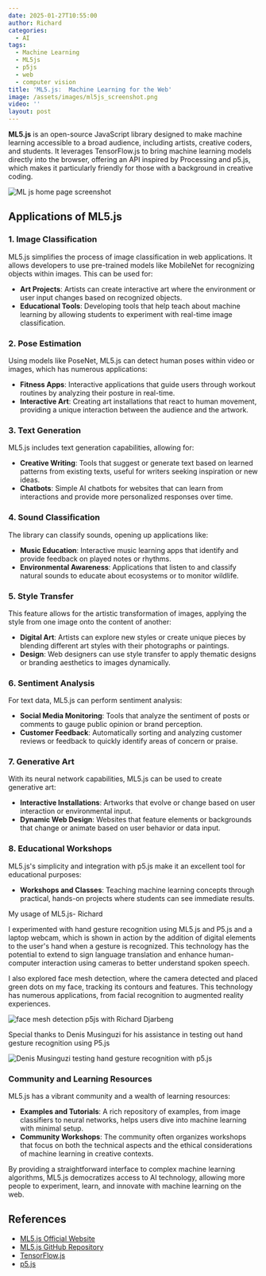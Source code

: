 ```yaml
---
date: 2025-01-27T10:55:00
author: Richard
categories:
  - AI
tags:
  - Machine Learning
  - ML5js
  - p5js
  - web
  - computer vision
title: 'ML5.js:  Machine Learning for the Web'
image: /assets/images/ml5js_screenshot.png
video: ''
layout: post
---
```

**ML5.js** is an open-source JavaScript library designed to make machine learning accessible to a broad audience, including artists, creative coders, and students. It leverages TensorFlow.js to bring machine learning models directly into the browser, offering an API inspired by Processing and p5.js, which makes it particularly friendly for those with a background in creative coding.

![ML js home page screenshot](/RDjarbeng/assets/images/ml5js_screenshot.png "ML js home page screenshot")

## Applications of ML5.js

### **1. Image Classification**

ML5.js simplifies the process of image classification in web applications. It allows developers to use pre-trained models like MobileNet for recognizing objects within images. This can be used for:

- **Art Projects**: Artists can create interactive art where the environment or user input changes based on recognized objects.
- **Educational Tools**: Developing tools that help teach about machine learning by allowing students to experiment with real-time image classification.

### **2. Pose Estimation**

Using models like PoseNet, ML5.js can detect human poses within video or images, which has numerous applications:

- **Fitness Apps**: Interactive applications that guide users through workout routines by analyzing their posture in real-time.
- **Interactive Art**: Creating art installations that react to human movement, providing a unique interaction between the audience and the artwork.

### **3. Text Generation**

ML5.js includes text generation capabilities, allowing for:

- **Creative Writing**: Tools that suggest or generate text based on learned patterns from existing texts, useful for writers seeking inspiration or new ideas.
- **Chatbots**: Simple AI chatbots for websites that can learn from interactions and provide more personalized responses over time.

### **4. Sound Classification**

The library can classify sounds, opening up applications like:

- **Music Education**: Interactive music learning apps that identify and provide feedback on played notes or rhythms.
- **Environmental Awareness**: Applications that listen to and classify natural sounds to educate about ecosystems or to monitor wildlife.

### **5. Style Transfer**

This feature allows for the artistic transformation of images, applying the style from one image onto the content of another:

- **Digital Art**: Artists can explore new styles or create unique pieces by blending different art styles with their photographs or paintings.
- **Design**: Web designers can use style transfer to apply thematic designs or branding aesthetics to images dynamically.

### **6. Sentiment Analysis**

For text data, ML5.js can perform sentiment analysis:

- **Social Media Monitoring**: Tools that analyze the sentiment of posts or comments to gauge public opinion or brand perception.
- **Customer Feedback**: Automatically sorting and analyzing customer reviews or feedback to quickly identify areas of concern or praise.

### **7. Generative Art**

With its neural network capabilities, ML5.js can be used to create generative art:

- **Interactive Installations**: Artworks that evolve or change based on user interaction or environmental input.
- **Dynamic Web Design**: Websites that feature elements or backgrounds that change or animate based on user behavior or data input.

### **8. Educational Workshops**

ML5.js's simplicity and integration with p5.js make it an excellent tool for educational purposes:

- **Workshops and Classes**: Teaching machine learning concepts through practical, hands-on projects where students can see immediate results.

My usage of ML5.js- Richard

I experimented with hand gesture recognition using ML5.js and P5.js and a laptop webcam, which is shown in action by the addition of digital elements to the user's hand when a gesture is recognized. This technology has the potential to extend to sign language translation and enhance human-computer interaction using cameras to better understand spoken speech.

I also explored face mesh detection, where the camera detected and placed green dots on my face, tracking its contours and features. This technology has numerous applications, from facial recognition to augmented reality experiences.

![face mesh detection p5js with Richard Djarbeng](/RDjarbeng/assets/images/face_mesh_detection_p5.png "face mesh detection p5js with Richard Djarbeng")


Special thanks to Denis Musinguzi for his assistance in testing out hand gesture recognition using P5.js

![Denis Musinguzi testing hand gesture recognition with p5.js](/RDjarbeng/assets/images/denis_hand_gesture.png "Denis Musinguzi testing hand gesture recognition with p5.js")


### Community and Learning Resources

ML5.js has a vibrant community and a wealth of learning resources:

- **Examples and Tutorials**: A rich repository of examples, from image classifiers to neural networks, helps users dive into machine learning with minimal setup.
- **Community Workshops**: The community often organizes workshops that focus on both the technical aspects and the ethical considerations of machine learning in creative contexts.

By providing a straightforward interface to complex machine learning algorithms, ML5.js democratizes access to AI technology, allowing more people to experiment, learn, and innovate with machine learning on the web.

## References

- [ML5.js Official Website](https://ml5js.org/)
- [ML5.js GitHub Repository](https://github.com/ml5js/ml5-library)
- [TensorFlow.js](https://www.tensorflow.org/js)
- [p5.js](https://p5js.org/)

